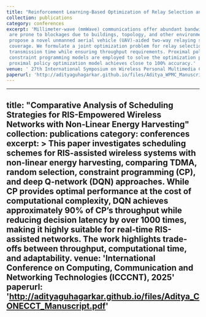 ```yaml
---
title: "Reinforcement Learning-Based Optimization of Relay Selection and Transmission Scheduling for UAV-Aided mmWave Vehicular Networks"
collection: publications
category: conferences
excerpt: 'Millimeter-wave (mmWave) communications offer abundant bandwidth for vehicular networks; however, they
 are prone to blockages due to buildings, topology, and other environmental factors. To address these challenges, we
 propose a novel unmanned aerial vehicle (UAV)-aided two-way relaying system to enhance vehicular connectivity and
 coverage. We formulate a joint optimization problem for relay selection and transmission scheduling to minimize
 transmission time while ensuring throughput requirements. Proximal policy optimization, deep Q-network, and
 constraint programming models are employed to solve the optimization problem. Extensive evaluations reveal that the
 proximal policy optimization model achieves close to 100% accuracy.'
venue: ' 27th International Symposium on Wireless Personal Multimedia Communications, 2024'
paperurl: 'http://adityaguhagarkar.github.io/files/Aditya_WPMC_Manuscript_Camera_Ready.pdf'
---
```


---
title: "Comparative Analysis of Scheduling Strategies for RIS-Empowered Wireless Networks with Non-Linear Energy Harvesting"
collection: publications
category: conferences
excerpt: >
  This paper investigates scheduling schemes for RIS-assisted wireless systems with non-linear energy harvesting,
  comparing TDMA, random selection, constraint programming (CP), and deep Q-network (DQN) approaches.
  While CP provides optimal performance at the cost of computational complexity, DQN achieves approximately
  90% of CP’s throughput while reducing decision latency by over 1000 times, making it highly suitable for real-time
  RIS-assisted networks. The work highlights trade-offs between throughput, computational time, and adaptability.
venue: 'International Conference on Computing, Communication and Networking Technologies (ICCCNT), 2025'
paperurl: 'http://adityaguhagarkar.github.io/files/Aditya_CONECCT_Manuscript.pdf'
---
